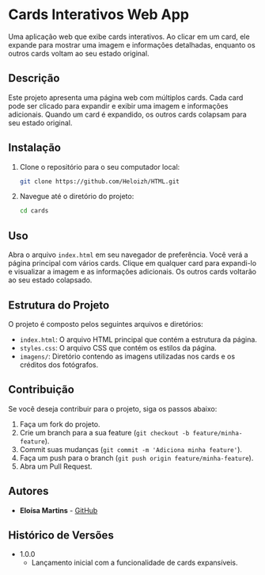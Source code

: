 # Cards Interativos Web App

Uma aplicação web que exibe cards interativos. Ao clicar em um card, ele expande para mostrar uma imagem e informações detalhadas, enquanto os outros cards voltam ao seu estado original.

## Descrição

Este projeto apresenta uma página web com múltiplos cards. Cada card pode ser clicado para expandir e exibir uma imagem e informações adicionais. Quando um card é expandido, os outros cards colapsam para seu estado original.

## Instalação

1. Clone o repositório para o seu computador local:
    ```sh
    git clone https://github.com/Heloizh/HTML.git
    ```

2. Navegue até o diretório do projeto:
    ```sh
    cd cards
    ```

## Uso

Abra o arquivo `index.html` em seu navegador de preferência. Você verá a página principal com vários cards. Clique em qualquer card para expandi-lo e visualizar a imagem e as informações adicionais. Os outros cards voltarão ao seu estado colapsado.

## Estrutura do Projeto

O projeto é composto pelos seguintes arquivos e diretórios:

- `index.html`: O arquivo HTML principal que contém a estrutura da página.
- `styles.css`: O arquivo CSS que contém os estilos da página.
- `imagens/`: Diretório contendo as imagens utilizadas nos cards e os créditos dos fotógrafos.

## Contribuição

Se você deseja contribuir para o projeto, siga os passos abaixo:

1. Faça um fork do projeto.
2. Crie um branch para a sua feature (`git checkout -b feature/minha-feature`).
3. Commit suas mudanças (`git commit -m 'Adiciona minha feature'`).
4. Faça um push para o branch (`git push origin feature/minha-feature`).
5. Abra um Pull Request.


## Autores

* **Eloísa Martins** - [GitHub](https://github.com/Heloizh)

## Histórico de Versões

* 1.0.0
    * Lançamento inicial com a funcionalidade de cards expansíveis.

